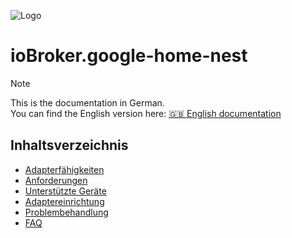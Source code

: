 ![Logo](../../admin/google-home-nest.png)

# ioBroker.google-home-nest

> [!NOTE]
> This is the documentation in German.<br>
> You can find the English version here: [🇬🇧 English documentation](../en/README.md)

## Inhaltsverzeichnis
- [Adapterfähigkeiten](adapter_capabilities.md)
- [Anforderungen](requirements.md)
- [Unterstützte Geräte](supported_devices.md)
- [Adaptereinrichtung](adapter_setup.md)
- [Problembehandlung](troubleshooting.md)
- [FAQ](faq.md)

